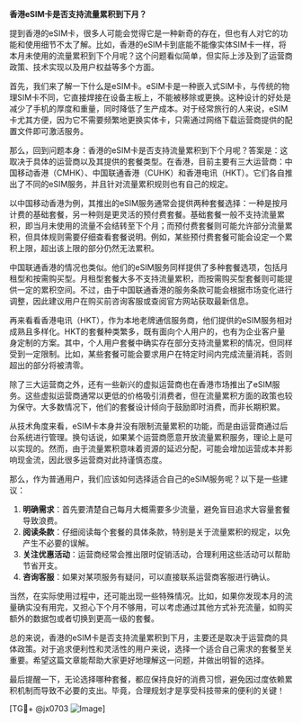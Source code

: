 **香港eSIM卡是否支持流量累积到下月？**

提到香港的eSIM卡，很多人可能会觉得它是一种新奇的存在，但也有人对它的功能和使用细节不太了解。比如，香港的eSIM卡到底能不能像实体SIM卡一样，将本月未使用的流量累积到下个月呢？这个问题看似简单，但实际上涉及到了运营商政策、技术实现以及用户权益等多个方面。

首先，我们来了解一下什么是eSIM卡。eSIM卡是一种嵌入式SIM卡，与传统的物理SIM卡不同，它直接焊接在设备主板上，不能被移除或更换。这种设计的好处是减少了手机的厚度和重量，同时降低了生产成本。对于经常旅行的人来说，eSIM卡尤其方便，因为它不需要频繁地更换实体卡，只需通过网络下载运营商提供的配置文件即可激活服务。

那么，回到问题本身：香港的eSIM卡是否支持流量累积到下个月呢？答案是：这取决于具体的运营商以及其提供的套餐类型。在香港，目前主要有三大运营商：中国移动香港（CMHK）、中国联通香港（CUHK）和香港电讯（HKT）。它们各自推出了不同的eSIM服务，并且针对流量累积规则也有自己的规定。

以中国移动香港为例，其推出的eSIM服务通常会提供两种套餐选择：一种是按月计费的基础套餐，另一种则是更灵活的预付费套餐。基础套餐一般不支持流量累积，即当月未使用的流量不会结转至下个月；而预付费套餐则可能允许部分流量累积，但具体规则需要仔细查看套餐说明。例如，某些预付费套餐可能会设定一个累积上限，超出该上限的部分仍然无法累积。

中国联通香港的情况也类似。他们的eSIM服务同样提供了多种套餐选项，包括月租型和按需购买型。月租型套餐大多不支持流量累积，而按需购买型套餐则可能提供一定的累积空间。不过，由于中国联通香港的服务条款可能会根据市场变化进行调整，因此建议用户在购买前咨询客服或查阅官方网站获取最新信息。

再来看看香港电讯（HKT），作为本地老牌通信服务商，他们提供的eSIM服务相对成熟且多样化。HKT的套餐种类繁多，既有面向个人用户的，也有为企业客户量身定制的方案。其中，个人用户套餐中确实存在部分支持流量累积的情况，但同样受到一定限制。比如，某些套餐可能会要求用户在特定时间内完成流量消耗，否则超出的部分将被清零。

除了三大运营商之外，还有一些新兴的虚拟运营商也在香港市场推出了eSIM服务。这些虚拟运营商通常以更低的价格吸引消费者，但在流量累积方面的政策也较为保守。大多数情况下，他们的套餐设计倾向于鼓励即时消费，而非长期积累。

从技术角度来看，eSIM卡本身并没有限制流量累积的功能，而是由运营商通过后台系统进行管理。换句话说，如果某个运营商愿意开放流量累积服务，理论上是可以实现的。然而，由于流量累积意味着资源的延迟分配，可能会增加运营成本并影响现金流，因此很多运营商对此持谨慎态度。

那么，作为普通用户，我们应该如何选择适合自己的eSIM服务呢？以下是一些建议：

1. **明确需求**：首先要清楚自己每月大概需要多少流量，避免盲目追求大容量套餐导致浪费。
2. **阅读条款**：仔细阅读每个套餐的具体条款，特别是关于流量累积的规定，以免产生不必要的误解。
3. **关注优惠活动**：运营商经常会推出限时促销活动，合理利用这些活动可以帮助节省开支。
4. **咨询客服**：如果对某项服务有疑问，可以直接联系运营商客服进行确认。

当然，在实际使用过程中，还可能出现一些特殊情况。比如，如果你发现本月的流量确实没有用完，又担心下个月不够用，可以考虑通过其他方式补充流量，如购买额外的数据包或者切换到更高一级的套餐。

总的来说，香港的eSIM卡是否支持流量累积到下月，主要还是取决于运营商的具体政策。对于追求便利性和灵活性的用户来说，选择一个适合自己需求的套餐至关重要。希望这篇文章能帮助大家更好地理解这一问题，并做出明智的选择。

最后提醒一下，无论选择哪种套餐，都应保持良好的消费习惯，避免因过度依赖累积机制而导致不必要的支出。毕竟，合理规划才是享受科技带来的便利的关键！

[TG💪+ @jx0703 ![Image](https://github.com/user-attachments/assets/dbca1d08-cadb-493c-b0ec-ad6f7a83f270)]
